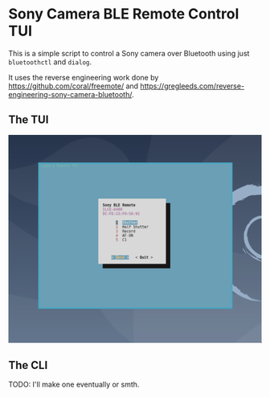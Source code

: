 # Sony Camera BLE Remote Control TUI

This is a simple script to control a Sony camera over Bluetooth using just
`bluetoothctl` and `dialog`.

It uses the reverse engineering work done by https://github.com/coral/freemote/ and https://gregleeds.com/reverse-engineering-sony-camera-bluetooth/.

## The TUI

![TUI Screenshot](./doc/img/1.png)

## The CLI

TODO: I'll make one eventually or smth.


